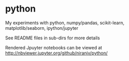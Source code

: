 # python
My experiments with python, numpy/pandas, scikit-learn, matplotlib/seaborn, ipython/jupyter

See README files in sub-dirs for more details

Rendered Jpuyter notebooks can be viewed at http://nbviewer.jupyter.org/github/niranjv/python/

